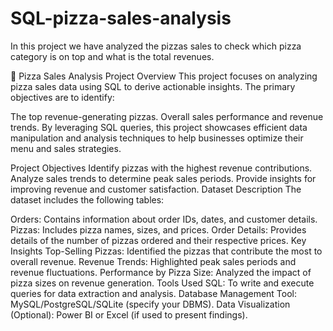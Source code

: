 # SQL-pizza-sales-analysis
In this project we have analyzed the pizzas sales to check which pizza category is on top and what is the total revenues.

🍕 Pizza Sales Analysis
Project Overview
This project focuses on analyzing pizza sales data using SQL to derive actionable insights. The primary objectives are to identify:

The top revenue-generating pizzas.
Overall sales performance and revenue trends.
By leveraging SQL queries, this project showcases efficient data manipulation and analysis techniques to help businesses optimize their menu and sales strategies.

Project Objectives
Identify pizzas with the highest revenue contributions.
Analyze sales trends to determine peak sales periods.
Provide insights for improving revenue and customer satisfaction.
Dataset Description
The dataset includes the following tables:

Orders: Contains information about order IDs, dates, and customer details.
Pizzas: Includes pizza names, sizes, and prices.
Order Details: Provides details of the number of pizzas ordered and their respective prices.
Key Insights
Top-Selling Pizzas: Identified the pizzas that contribute the most to overall revenue.
Revenue Trends: Highlighted peak sales periods and revenue fluctuations.
Performance by Pizza Size: Analyzed the impact of pizza sizes on revenue generation.
Tools Used
SQL: To write and execute queries for data extraction and analysis.
Database Management Tool: MySQL/PostgreSQL/SQLite (specify your DBMS).
Data Visualization (Optional): Power BI or Excel (if used to present findings).
